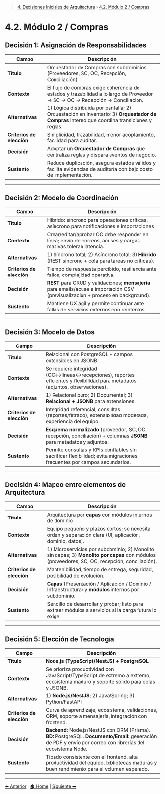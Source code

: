 > [4. Decisiones Iniciales de Arquitectura](../4.md) › [4.2. Módulo 2 / Compras](4.2.md)

# 4.2. Módulo 2 / Compras

## **Decisión 1: Asignación de Responsabilidades**

| Campo | Descripción |
|---|---|
| **Título** | Orquestador de Compras con subdominios (Proveedores, SC, OC, Recepción, Conciliación) |
| **Contexto** | El flujo de compras exige coherencia de estados y trazabilidad a lo largo de Proveedor → SC → OC → Recepción → Conciliación. |
| **Alternativas** | 1) Lógica distribuida por pantalla; 2) Orquestación en Inventario; 3) **Orquestador de Compras** interno que coordina transiciones y reglas. |
| **Criterios de elección** | Simplicidad, trazabilidad, menor acoplamiento, facilidad para auditar. |
| **Decisión** | Adoptar un **Orquestador de Compras** que centraliza reglas y dispara eventos de negocio. |
| **Sustento** | Reduce duplicación, asegura estados válidos y facilita evidencias de auditoría con bajo costo de implementación. |

---

## **Decisión 2: Modelo de Coordinación**

| Campo | Descripción |
|---|---|
| **Título** | Híbrido: síncrono para operaciones críticas, asíncrono para notificaciones e importaciones |
| **Contexto** | Crear/editar/aprobar OC debe responder en línea; envío de correos, acuses y cargas masivas toleran latencia. |
| **Alternativas** | 1) Síncrono total; 2) Asíncrono total; 3) **Híbrido** (REST síncrono + cola para tareas no críticas). |
| **Criterios de elección** | Tiempo de respuesta percibido, resiliencia ante fallos, complejidad operativa. |
| **Decisión** | **REST** para CRUD y validaciones; **mensajería** para emails/acuse e importación CSV (previsualización + proceso en background). |
| **Sustento** | Mantiene UX ágil y permite continuar ante fallas de servicios externos con reintentos. |

---

## **Decisión 3: Modelo de Datos**

| Campo | Descripción |
|---|---|
| **Título** | Relacional con PostgreSQL + campos extensibles en JSONB |
| **Contexto** | Se requiere integridad (OC↔líneas↔recepciones), reportes eficientes y flexibilidad para metadatos (adjuntos, observaciones). |
| **Alternativas** | 1) Relacional puro; 2) Documental; 3) **Relacional + JSONB** para extensiones. |
| **Criterios de elección** | Integridad referencial, consultas (reportes/filtrado), extensibilidad moderada, experiencia del equipo. |
| **Decisión** | **Esquema normalizado** (proveedor, SC, OC, recepción, conciliación) + columnas **JSONB** para metadatos y adjuntos. |
| **Sustento** | Permite consultas y KPIs confiables sin sacrificar flexibilidad; evita migraciones frecuentes por campos secundarios. |

---

## **Decisión 4: Mapeo entre elementos de Arquitectura**

| Campo | Descripción |
|---|---|
| **Título** | Arquitectura por **capas** con módulos internos de dominio |
| **Contexto** | Equipo pequeño y plazos cortos; se necesita orden y separación clara (UI, aplicación, dominio, datos). |
| **Alternativas** | 1) Microservicios por subdominio; 2) Monolito sin capas; 3) **Monolito por capas** con módulos (proveedores, SC, OC, recepción, conciliación). |
| **Criterios de elección** | Mantenibilidad, tiempo de entrega, seguridad, posibilidad de evolución. |
| **Decisión** | **Capas** (Presentación / Aplicación / Dominio / Infraestructura) y **módulos** internos por subdominio. |
| **Sustento** | Sencillo de desarrollar y probar; listo para extraer módulos a servicios si la carga futura lo exige. |

---

## **Decisión 5: Elección de Tecnología**

| Campo | Descripción |
|---|---|
| **Título** | **Node.js (TypeScript/NestJS) + PostgreSQL** |
| **Contexto** | Se prioriza productividad con JavaScript/TypeScript de extremo a extremo, ecosistema maduro y soporte sólido para colas y JSONB. |
| **Alternativas** | 1) **Node.js/NestJS**; 2) Java/Spring; 3) Python/FastAPI. |
| **Criterios de elección** | Curva de aprendizaje, ecosistema, validaciones, ORM, soporte a mensajería, integración con frontend. |
| **Decisión** | **Backend:** Node.js/NestJS con ORM (Prisma). **BD:** PostgreSQL. **Documento/Email:** generación de PDF y envío por correo con librerías del ecosistema Node. |
| **Sustento** | Tipado consistente con el frontend, alta productividad del equipo, bibliotecas maduras y buen rendimiento para el volumen esperado. |

---

[⬅️ Anterior](../4.1/4.1.md) | [🏠 Home](../../README.md) | [Siguiente ➡️](../4.3/4.3.md)
